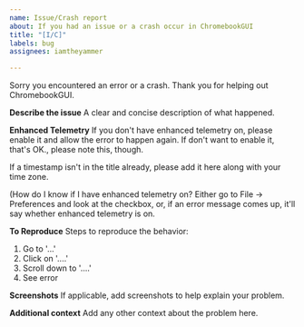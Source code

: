 ```yaml
---
name: Issue/Crash report
about: If you had an issue or a crash occur in ChromebookGUI
title: "[I/C]"
labels: bug
assignees: iamtheyammer

---
```


Sorry you encountered an error or a crash. Thank you for helping out ChromebookGUI.

**Describe the issue**
A clear and concise description of what happened.

**Enhanced Telemetry**
If you don't have enhanced telemetry on, please enable it and allow the error to happen again.
If don't want to enable it, that's OK., please note this, though.

If a timestamp isn't in the title already, please add it here along with your time zone.

(How do I know if I have enhanced telemetry on? Either go to File -> Preferences and look at the checkbox, or, if an error message comes up, it'll say whether enhanced telemetry is on.

**To Reproduce**
Steps to reproduce the behavior:
1. Go to '...'
2. Click on '....'
3. Scroll down to '....'
4. See error

**Screenshots**
If applicable, add screenshots to help explain your problem.


**Additional context**
Add any other context about the problem here.
